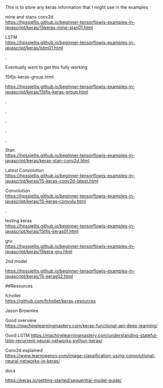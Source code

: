 This is to store any keras information that I might use in the examples


mine and stans conv2d.   
https://hpssjellis.github.io/beginner-tensorflowjs-examples-in-javascript/keras/15keras-mine-stan01.html


LSTM  
https://hpssjellis.github.io/beginner-tensorflowjs-examples-in-javascript/keras/lstm01.html




.



Eventually want to get this fully working

15tfjs-keras-group.html  

https://hpssjellis.github.io/beginner-tensorflowjs-examples-in-javascript/keras/15tfjs-keras-group.html 



.





.






.









.









.

































Stan  
https://hpssjellis.github.io/beginner-tensorflowjs-examples-in-javascript/keras/keras-stan-conv2d.html

Latest Convolution  
https://hpssjellis.github.io/beginner-tensorflowjs-examples-in-javascript/keras/15-keras-conv2d-latest.html


Convolution   
https://hpssjellis.github.io/beginner-tensorflowjs-examples-in-javascript/keras/15-keras-convulu.html




.






testing keras  
https://hpssjellis.github.io/beginner-tensorflowjs-examples-in-javascript/keras/15tfjs-keras01.html






gru  
https://hpssjellis.github.io/beginner-tensorflowjs-examples-in-javascript/keras/15kera-gru.html


2nd model  

https://hpssjellis.github.io/beginner-tensorflowjs-examples-in-javascript/keras/15-keras02.html







##Resources



fchollet   
https://github.com/fchollet/keras-resources

Jason Brownlee  

Good overview  
https://machinelearningmastery.com/keras-functional-api-deep-learning/

Good LSTM
https://machinelearningmastery.com/understanding-stateful-lstm-recurrent-neural-networks-python-keras/

Conv2d explained  
https://www.learnopencv.com/image-classification-using-convolutional-neural-networks-in-keras/

docs

https://keras.io/getting-started/sequential-model-guide/




